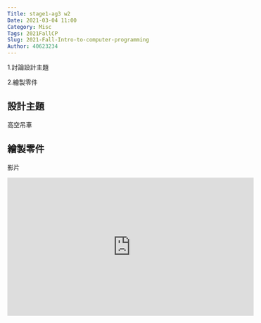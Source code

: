 ```yaml
---
Title: stage1-ag3 w2
Date: 2021-03-04 11:00
Category: Misc
Tags: 2021FallCP
Slug: 2021-Fall-Intro-to-computer-programming
Author: 40623234
---
```


1.討論設計主題

2.繪製零件



<!-- PELICAN_END_SUMMARY -->

設計主題
----
高空吊車


繪製零件
----
影片
<iframe width="560" height="315" src="https://www.youtube.com/embed/DJ1_GnupZIE" frameborder="0" allow="accelerometer; autoplay; clipboard-write; encrypted-media; gyroscope; picture-in-picture" allowfullscreen></iframe>


